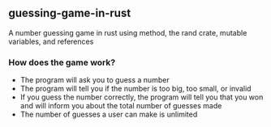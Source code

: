 ## guessing-game-in-rust

A number guessing game in rust using method, the rand crate, mutable variables, and references

### How does the game work?

- The program will ask you to guess a number
- The program will tell you if the number is too big, too small, or invalid
- If you guess the number correctly, the program will tell you that you won and will inform you about the total number of guesses made
- The number of guesses a user can make is unlimited
